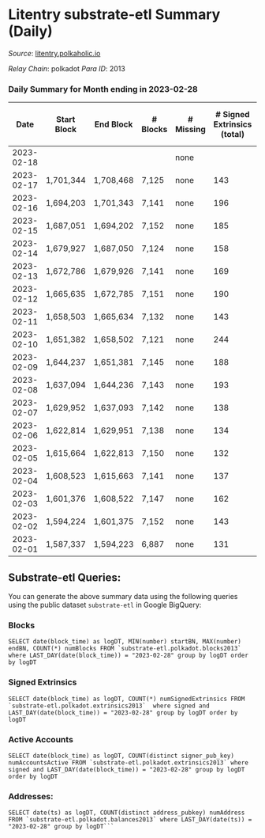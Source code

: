 # Litentry substrate-etl Summary (Daily)

_Source_: [litentry.polkaholic.io](https://litentry.polkaholic.io)

*Relay Chain*: polkadot
*Para ID*: 2013



### Daily Summary for Month ending in 2023-02-28


| Date | Start Block | End Block | # Blocks | # Missing | # Signed Extrinsics (total) | # Active Accounts | # Addresses with Balances | # Events | # Transfers | # XCM Transfers In | # XCM Transfers Out |
| ---- | ----------- | --------- | -------- | --------- | --------------------------- | ----------------- | ------------------------- | -------- | ----------- | ------------------ | ------------------- |
| 2023-02-18 |  |  |  | none  |  |  |  |  |   |   |   |
| 2023-02-17 | 1,701,344 | 1,708,468 | 7,125 | none  | 143 | 72 |  | 22,519 |   |   |   |
| 2023-02-16 | 1,694,203 | 1,701,343 | 7,141 | none  | 196 | 80 | 4,763 | 22,826 |   |   |   |
| 2023-02-15 | 1,687,051 | 1,694,202 | 7,152 | none  | 185 | 93 | 4,762 | 22,752 |   |   |   |
| 2023-02-14 | 1,679,927 | 1,687,050 | 7,124 | none  | 158 | 81 | 4,762 | 22,510 |   |   |   |
| 2023-02-13 | 1,672,786 | 1,679,926 | 7,141 | none  | 169 | 74 | 4,762 | 22,550 |   |   |   |
| 2023-02-12 | 1,665,635 | 1,672,785 | 7,151 | none  | 190 | 114 | 4,762 | 22,647 |   |   |   |
| 2023-02-11 | 1,658,503 | 1,665,634 | 7,132 | none  | 143 | 74 | 4,762 | 22,276 |   |   |   |
| 2023-02-10 | 1,651,382 | 1,658,502 | 7,121 | none  | 244 | 91 | 4,760 | 22,733 |   |   |   |
| 2023-02-09 | 1,644,237 | 1,651,381 | 7,145 | none  | 188 | 85 | 4,756 | 22,423 |   |   |   |
| 2023-02-08 | 1,637,094 | 1,644,236 | 7,143 | none  | 193 | 101 | 4,754 | 22,395 |   |   |   |
| 2023-02-07 | 1,629,952 | 1,637,093 | 7,142 | none  | 138 | 68 | 4,754 | 22,020 |   |   |   |
| 2023-02-06 | 1,622,814 | 1,629,951 | 7,138 | none  | 134 | 66 | 4,754 | 21,957 |   |   |   |
| 2023-02-05 | 1,615,664 | 1,622,813 | 7,150 | none  | 132 | 70 | 4,753 | 21,969 |   |   |   |
| 2023-02-04 | 1,608,523 | 1,615,663 | 7,141 | none  | 137 | 75 | 4,752 | 21,942 |   |   |   |
| 2023-02-03 | 1,601,376 | 1,608,522 | 7,147 | none  | 162 | 84 | 4,752 | 22,084 |   |   |   |
| 2023-02-02 | 1,594,224 | 1,601,375 | 7,152 | none  | 143 | 63 | 4,752 | 21,965 |   |   |   |
| 2023-02-01 | 1,587,337 | 1,594,223 | 6,887 | none  | 131 | 69 | 4,752 | 21,314 |   |   |   |

## Substrate-etl Queries:
You can generate the above summary data using the following queries using the public dataset `substrate-etl` in Google BigQuery:


### Blocks
```
SELECT date(block_time) as logDT, MIN(number) startBN, MAX(number) endBN, COUNT(*) numBlocks FROM `substrate-etl.polkadot.blocks2013`  where LAST_DAY(date(block_time)) = "2023-02-28" group by logDT order by logDT
```


### Signed Extrinsics
```
SELECT date(block_time) as logDT, COUNT(*) numSignedExtrinsics FROM `substrate-etl.polkadot.extrinsics2013`  where signed and LAST_DAY(date(block_time)) = "2023-02-28" group by logDT order by logDT
```


### Active Accounts
```
SELECT date(block_time) as logDT, COUNT(distinct signer_pub_key) numAccountsActive FROM `substrate-etl.polkadot.extrinsics2013` where signed and LAST_DAY(date(block_time)) = "2023-02-28" group by logDT order by logDT
```


### Addresses:
```
SELECT date(ts) as logDT, COUNT(distinct address_pubkey) numAddress FROM `substrate-etl.polkadot.balances2013` where LAST_DAY(date(ts)) = "2023-02-28" group by logDT```

